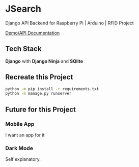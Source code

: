 # JSearch
Django API Backend for Raspberry Pi | Arduino | RFID Project

[Demo/API Documentation](https://rarserver.lostmypillow.duckdns.org/api/docs)


## Tech Stack
**Django** with **Django Ninja** and **SQlite**


## Recreate this Project

```bash
python -m pip install -r requirements.txt
python -m manage.py runserver
```


## Future for this Project

### Mobile App
I want an app for it

### Dark Mode
Self explanatory.
